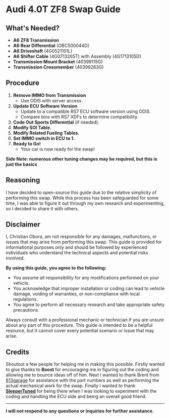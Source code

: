 # Audi 4.0T ZF8 Swap Guide

## What's Needed?
- **A6 ZF8 Transmission**
- **A6 Rear Differential** (OBC500044D)
- **A6 Driveshaft** (4G0521101L)
- **A6 Shifter Cable** (4G0713265T) with Assembly (4G1713105D)
- **Transmission Mount Bracket** (40399115G)
- **Transmission Crossmember** (40399263G)

## Procedure
1. **Remove IMMO from Transmission**
   - Use ODIS with server access.
2. **Update ECU Software Version**
   - Update to a compatible RS7 ECU software version using ODIS.
   - Compare bins with RS7 XDFs to determine compatibility.
3. **Code Out Sports Differential** (if needed).
4. **Modify SOI Table.**
5. **Modify Related Fueling Tables.**
6. **Set IMMO switch in ECU to 1.** 
7. **Ready to Go!**
   - Your car is now ready for the swap! 

**Side Note: numerous other tuning changes may be required, but this is just the basics**

## Reasoning
I have decided to open-source this guide due to the relative simplicity of performing this swap. While this process has been safeguarded for some time, I was able to figure it out through my own research and experimenting, so I decided to share it with others.

## Disclaimer
I, Christian Obora, am not responsible for any damages, malfunctions, or issues that may arise from performing this swap. This guide is provided for informational purposes only and should be followed by experienced individuals who understand the technical aspects and potential risks involved. 

**By using this guide, you agree to the following:**
- You assume all responsibility for any modifications performed on your vehicle.
- You acknowledge that improper installation or coding can lead to vehicle damage, voiding of warranties, or non-compliance with local regulations.
- You agree to perform all necessary research and take appropriate safety precautions.

Always consult with a professional mechanic or technician if you are unsure about any part of this procedure. This guide is intended to be a helpful resource, but it cannot cover every potential scenario or issue that may arise.

## Credits
Shoutout a few people for helping me in making this possible. Firstly wanted to give thanks to **Boost** for encouraging me in figuring out the coding and allowing me to bounce ideas off of him. Next I wanted to thank Brent from [813garage](https://www.instagram.com/813garage) for assistance with the part numbers as well as performing the actual mechanical work for the swap. 
Finally I wanted to thank **[SleeperTuned](https://www.instagram.com/sleepertuned)** for being there when I was looking to experiment with the coding and handling the ECU side and being an overall good friend.

---
**I will not respond to any questions or inquiries for further assistance.**



